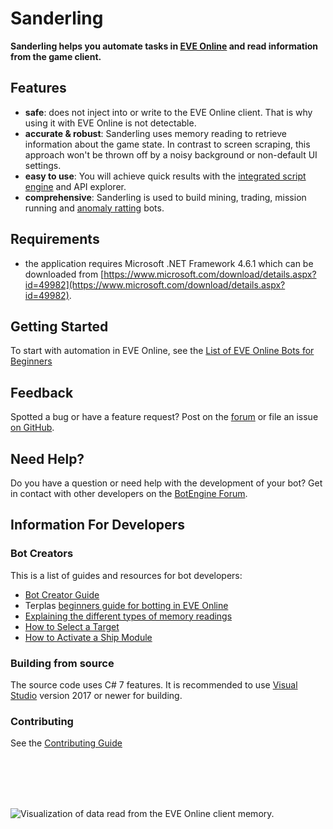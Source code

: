 # Sanderling

**Sanderling helps you automate tasks in [EVE Online](https://www.eveonline.com) and read information from the game client.**

## Features

+ **safe**: does not inject into or write to the EVE Online client. That is why using it with EVE Online is not detectable.
+ **accurate & robust**: Sanderling uses memory reading to retrieve information about the game state. In contrast to screen scraping, this approach won't be thrown off by a noisy background or non-default UI settings.
+ **easy to use**: You will achieve quick results with the [integrated script engine](https://github.com/Arcitectus/Sanderling/wiki/Script-Engine) and API explorer.
+ **comprehensive**: Sanderling is used to build mining, trading, mission running and [anomaly ratting](https://github.com/botengine-de/A-Bot) bots.

## Requirements

+ the application requires Microsoft .NET Framework 4.6.1 which can be downloaded from [https://www.microsoft.com/download/details.aspx?id=49982](https://www.microsoft.com/download/details.aspx?id=49982).

## Getting Started

To start with automation in EVE Online, see the [List of EVE Online Bots for Beginners](https://forum.botengine.org/t/list-of-eve-online-bots-for-beginners/629)

## Feedback

Spotted a bug or have a feature request? Post on the [forum](https://forum.botengine.org) or file an issue [on GitHub](https://github.com/Arcitectus/Sanderling/issues).

## Need Help?

Do you have a question or need help with the development of your bot? Get in contact with other developers on the [BotEngine Forum](https://forum.botengine.org).

## Information For Developers

### Bot Creators

This is a list of guides and resources for bot developers:

+ [Bot Creator Guide](https://github.com/Arcitectus/Sanderling/wiki/Bot-Creator-Guide)
+ Terplas [beginners guide for botting in EVE Online](https://forum.botengine.org/t/terpla-adventures-or-blog-style-guide-for-begginers/953)
+ [Explaining the different types of memory readings](https://forum.botengine.org/t/sanderling-framework-differences-between-memorymeasurement-memorymeasurementparsed-and-memorymeasurementaccu/1256)
+ [How to Select a Target](https://forum.botengine.org/t/how-to-select-a-target/600)
+ [How to Activate a Ship Module](https://forum.botengine.org/t/how-to-activate-a-ship-module-in-eve-online/602)

### Building from source
The source code uses C# 7 features. It is recommended to use [Visual Studio](https://www.visualstudio.com/) version 2017 or newer for building.

### Contributing
See the [Contributing Guide](Contributing.md)

<br><br><br><br>

![Visualization of data read from the EVE Online client memory.](image/uitree.extract.png)
